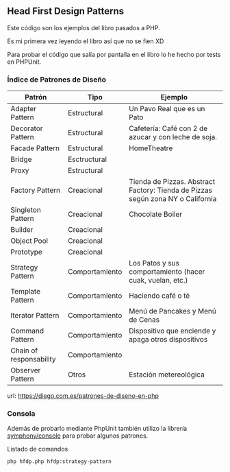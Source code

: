 
## Head First Design Patterns

Este código son los ejemplos del libro pasados a PHP.

Es mi primera vez leyendo el libro así que no se fien XD

Para probar el código que salía por pantalla en el libro lo he hecho por tests en PHPUnit.

### Índice de Patrones de Diseño

Patrón | Tipo| Ejemplo
------------ | ------------- | -------------
Adapter Pattern| Estructural | Un Pavo Real que es un Pato
Decorator Pattern| Estructural | Cafetería: Café con 2 de azucar y con leche de soja.
Facade Pattern| Estructural | HomeTheatre
Bridge |Esctructural|
Proxy | Estructural |
Factory Pattern| Creacional | Tienda de Pizzas. Abstract Factory: Tienda de Pizzas según zona NY o California
Singleton Pattern| Creacional | Chocolate Boiler
Builder | Creacional |
Object Pool | Creacional |
Prototype| Creacional |
Strategy Pattern| Comportamiento | Los Patos y sus comportamiento (hacer cuak, vuelan, etc.)
Template Pattern| Comportamiento | Haciendo café o té
Iterator Pattern| Comportamiento | Menú de Pancakes y Menú de Cenas
Command Pattern| Comportamiento | Dispositivo que enciende y apaga otros dispositivos
Chain of responsability | Comportamiento |
Observer Pattern| Otros | Estación metereológica

url: https://diego.com.es/patrones-de-diseno-en-php

### Consola

Además de probarlo mediante PhpUnit también utilizo la librería [symphony/console](http://symfony.com/doc/current/components/console.html) para probar algunos patrones.

Listado de comandos
```
php hfdp.php hfdp:strategy-pattern
```


